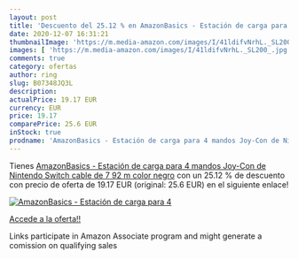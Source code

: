 ```yaml
---
layout: post
title: 'Descuento del 25.12 % en AmazonBasics - Estación de carga para 4 '
date: 2020-12-07 16:31:21
thumbnailImage: 'https://m.media-amazon.com/images/I/41ldifvNrhL._SL200_.jpg'
images: [ 'https://m.media-amazon.com/images/I/41ldifvNrhL._SL200_.jpg' ]
comments: true
category: ofertas
author: ring
slug: B07348JQ3L
description:
actualPrice: 19.17 EUR
currency: EUR
price: 19.17
comparePrice: 25.6 EUR
inStock: true
prodname: 'AmazonBasics - Estación de carga para 4 mandos Joy-Con de Nintendo Switch  cable de 7 92 m  color negro'
---
```


Tienes [AmazonBasics - Estación de carga para 4 mandos Joy-Con de Nintendo Switch  cable de 7 92 m  color negro](https://www.amazon.es/dp/B07348JQ3L/?tag=tolees-21) con un 25.12 % de descuento con precio de oferta de 19.17 EUR (original: 25.6 EUR) en el siguiente enlace!

[![AmazonBasics - Estación de carga para 4 ](https://m.media-amazon.com/images/I/41ldifvNrhL._SL200_.jpg)](https://www.amazon.es/dp/B07348JQ3L/?tag=tolees-21)

[Accede a la oferta!!](https://www.amazon.es/dp/B07348JQ3L/?tag=tolees-21)

Links participate in Amazon Associate program and might generate a comission on qualifying sales


